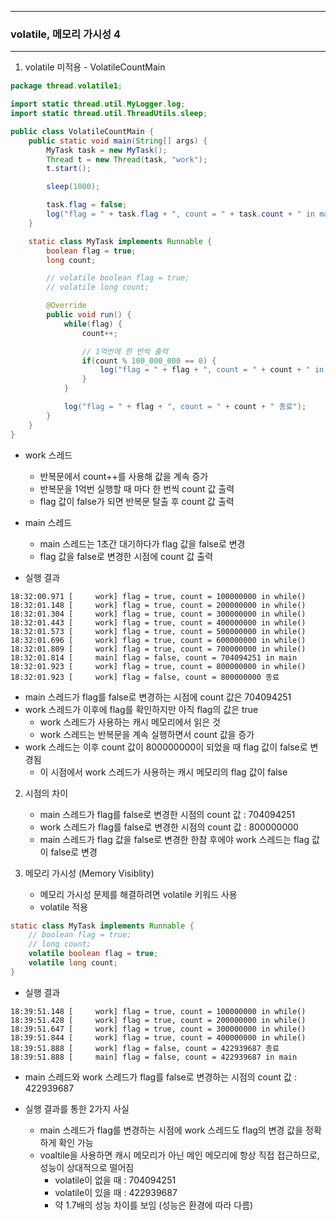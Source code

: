 -----
### volatile, 메모리 가시성 4
-----
1. volatile 미적용 - VolatileCountMain
```java
package thread.volatile1;

import static thread.util.MyLogger.log;
import static thread.util.ThreadUtils.sleep;

public class VolatileCountMain {
    public static void main(String[] args) {
        MyTask task = new MyTask();
        Thread t = new Thread(task, "work");
        t.start();

        sleep(1000);

        task.flag = false;
        log("flag = " + task.flag + ", count = " + task.count + " in main");
    }

    static class MyTask implements Runnable {
        boolean flag = true;
        long count;

        // volatile boolean flag = true;
        // volatile long count;

        @Override
        public void run() {
            while(flag) {
                count++;

                // 1억번에 한 번씩 출력
                if(count % 100_000_000 == 0) {
                    log("flag = " + flag + ", count = " + count + " in while()");
                }
            }

            log("flag = " + flag + ", count = " + count + " 종료");
        }
    }
}
```
  - work 스레드
    + 반복문에서 count++를 사용해 값을 계속 증가
    + 반복문을 1억번 실행할 때 마다 한 번씩 count 값 출력
    + flag 값이 false가 되면 반복문 탈출 후 count 값 출력

  - main 스레드
    + main 스레드는 1초간 대기하다가 flag 값을 false로 변경
    + flag 값을 false로 변경한 시점에 count 값 출력

  - 실행 결과
```
18:32:00.971 [     work] flag = true, count = 100000000 in while()
18:32:01.148 [     work] flag = true, count = 200000000 in while()
18:32:01.304 [     work] flag = true, count = 300000000 in while()
18:32:01.443 [     work] flag = true, count = 400000000 in while()
18:32:01.573 [     work] flag = true, count = 500000000 in while()
18:32:01.696 [     work] flag = true, count = 600000000 in while()
18:32:01.809 [     work] flag = true, count = 700000000 in while()
18:32:01.814 [     main] flag = false, count = 704094251 in main
18:32:01.923 [     work] flag = true, count = 800000000 in while()
18:32:01.923 [     work] flag = false, count = 800000000 종료
```

  - main 스레드가 flag를 false로 변경하는 시점에 count 값은 704094251
  - work 스레드가 이후에 flag를 확인하지만 아직 flag의 값은 true
    + work 스레드가 사용하는 캐시 메모리에서 읽은 것
    + work 스레드는 반복문을 계속 실행하면서 count 값을 증가
  - work 스레드는 이후 count 값이 800000000이 되었을 때 flag 값이 false로 변경됨
    + 이 시점에서 work 스레드가 사용하는 캐시 메모리의 flag 값이 false

2. 시점의 차이
   - main 스레드가 flag를 false로 변경한 시점의 count 값 : 704094251
   - work 스레드가 flag를 false로 변경한 시점의 count 값 : 800000000
   - main 스레드가 flag 값을 false로 변경한 한참 후에야 work 스레드는 flag 값이 false로 변경

3. 메모리 가시성 (Memory Visiblity)
   - 메모리 가시성 문제를 해결하려면 volatile 키워드 사용
   - volatile 적용
```java
static class MyTask implements Runnable {
    // boolean flag = true;
    // long count;
    volatile boolean flag = true;
    volatile long count;
}
```
  - 실행 결과
```
18:39:51.148 [     work] flag = true, count = 100000000 in while()
18:39:51.428 [     work] flag = true, count = 200000000 in while()
18:39:51.647 [     work] flag = true, count = 300000000 in while()
18:39:51.844 [     work] flag = true, count = 400000000 in while()
18:39:51.888 [     work] flag = false, count = 422939687 종료
18:39:51.888 [     main] flag = false, count = 422939687 in main
```
  - main 스레드와 work 스레드가 flag를 false로 변경하는 시점의 count 값 : 422939687

  - 실행 결과를 통한 2가지 사실
    + main 스레드가 flag를 변경하는 시점에 work 스레드도 flag의 변경 값을 정확하게 확인 가능
    + voaltile을 사용하면 캐시 메모리가 아닌 메인 메모리에 항상 직접 접근하므로, 성능이 상대적으로 떨어짐
       * volatile이 없을 때 : 704094251
       * volatile이 있을 때 : 422939687
       * 약 1.7배의 성능 차이를 보임 (성능은 환경에 따라 다름)
